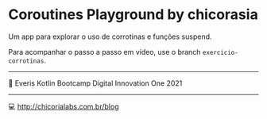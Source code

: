 # Coroutines Playground by chicorasia

Um app para explorar o uso de corrotinas e funções suspend.

Para acompanhar o passo a passo em vídeo, use o branch `exercicio-corrotinas`.

****

:green_heart: Everis Kotlin Bootcamp Digital Innovation One 2021

****

:computer: http://chicorialabs.com.br/blog
